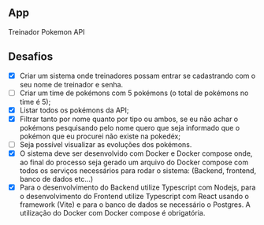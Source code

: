 ## App 

Treinador Pokemon API

## Desafios

- [x] Criar um sistema onde treinadores possam entrar se cadastrando com o seu nome de treinador e senha.
- [ ] Criar um time de pokémons com 5 pokémons (o total de pokémons no time é 5);
- [x] Listar todos os pokémons da API;
- [x] Filtrar tanto por nome quanto por tipo ou ambos, se eu não achar o pokémons pesquisando pelo nome quero que seja informado que o pokémon que eu procurei não existe na pokedéx;
- [ ] Seja possível visualizar as evoluções dos pokémons.
- [x] O sistema deve ser desenvolvido com Docker e Docker compose onde, ao final do processo seja gerado um arquivo do Docker compose com todos os serviços necessários para rodar o sistema: (Backend, frontend, banco de dados etc...)
- [x] Para o desenvolvimento do Backend utilize Typescript com Nodejs, para o desenvolvimento do Frontend utilize Typescript com React usando o framework (Vite) e para o banco de dados se necessário o Postgres. A utilização do Docker com Docker compose é obrigatória.
